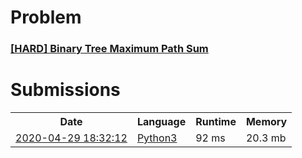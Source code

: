 <h1>Problem</h1>
<h3><a href="https://leetcode.com/problems/binary-tree-maximum-path-sum/description/">[HARD] Binary Tree Maximum Path Sum</a></h3>

<h1>Submissions</h1>
<table>
<tr>
<th>Date</th> <th>Language</th> <th>Runtime</th> <th>Memory</th>
</tr>
<tr>
<td> <a href="https://leetcode.com/submissions/detail/331879174/"> 2020-04-29 18:32:12 </a> </td>
<td> <a href="./0124.%20Binary%20Tree%20Maximum%20Path%20Sum.py"> Python3 </a> </td>
<td> 92 ms </td>
<td> 20.3 mb </td>
</tr>
</table>